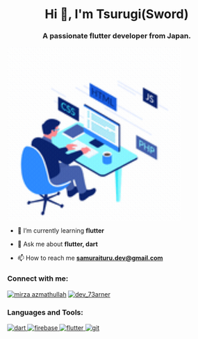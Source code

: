 <h1 align="center">Hi 👋, I'm Tsurugi(Sword)</h1>
<h3 align="center">A passionate flutter developer from Japan.</h3>
<img align="center" alt="Coding" width="400" src="https://github.com/samuraituru/portfolio/blob/main/assets/images/profile/coding.gif">

- 🌱 I’m currently learning **flutter**

- 💬 Ask me about **flutter, dart**

- 📫 How to reach me **samuraituru.dev@gmail.com**

<h3 align="left">Connect with me:</h3>
<p align="left">
<a href="https://linkedin.com/in/tsurugi-oda/" target="blank"><img align="center" src="https://raw.githubusercontent.com/rahuldkjain/github-profile-readme-generator/master/src/images/icons/Social/linked-in-alt.svg" alt="mirza azmathullah" height="30" width="40" /></a>
<a href="https://twitter.com/samurai_jp_dev" target="blank"><img align="center" src="https://raw.githubusercontent.com/rahuldkjain/github-profile-readme-generator/master/src/images/icons/Social/twitter.svg" alt="dev_73arner" height="30" width="40" /></a>
</p>

<h3 align="left">Languages and Tools:</h3>
<p align="left"> <a href="https://dart.dev" target="_blank" rel="noreferrer"> <img src="https://www.vectorlogo.zone/logos/dartlang/dartlang-icon.svg" alt="dart" width="40" height="40"/> </a> <a href="https://firebase.google.com/" target="_blank" rel="noreferrer"> <img src="https://www.vectorlogo.zone/logos/firebase/firebase-icon.svg" alt="firebase" width="40" height="40"/> </a> <a href="https://flutter.dev" target="_blank" rel="noreferrer"> <img src="https://www.vectorlogo.zone/logos/flutterio/flutterio-icon.svg" alt="flutter" width="40" height="40"/> </a> <a href="https://git-scm.com/" target="_blank" rel="noreferrer"> <img src="https://www.vectorlogo.zone/logos/git-scm/git-scm-icon.svg" alt="git" width="40" height="40"/> </a> <a href="https://www.python.org" target="_blank" rel="noreferrer">
